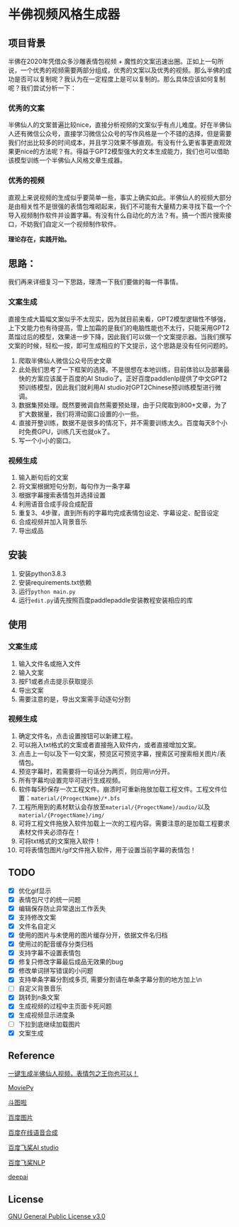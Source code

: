 # 半佛视频风格生成器

## 项目背景
半佛在2020年凭借众多沙雕表情包视频 + 魔性的文案迅速出圈。正如上一句所说，一个优秀的视频需要两部分组成，优秀的文案以及优秀的视频。那么半佛的成功是否可以复制呢？我认为在一定程度上是可以复制的。那么具体应该如何复制呢？我们尝试分析一下：

### 优秀的文案
半佛仙人的文案普遍比较nice，直接分析视频的文案似乎有点儿难度。好在半佛仙人还有微信公众号，直接学习微信公众号的写作风格是一个不错的选择，但是需要我们付出比较多的时间成本，并且学习效果不够直观。有没有什么更省事更直观效果更nice的方法呢？有。得益于GPT2模型强大的文本生成能力，我们也可以借助该模型训练一个半佛仙人风格文章生成器。
### 优秀的视频
直观上来说视频的生成似乎要简单一些，事实上确实如此。半佛仙人的视频大部分是由相关性不是很强的表情包堆砌起来，我们不可能有大量精力来寻找下载一个个导入视频制作软件并设置字幕。有没有什么自动化的方法？有。搞一个图片搜索接口，不妨我们自定义一个视频制作软件。

**理论存在，实践开始。**

## 思路：
我们再来详细复习一下思路，理清一下我们要做的每一件事情。
### 文案生成
直接生成大篇幅文案似乎不太现实，因为就目前来看，GPT2模型逻辑性不够强，上下文能力也有待提高，雪上加霜的是我们的电脑性能也不太行，只能采用GPT2蒸馏过后的模型，效果进一步下降，因此我们可以做一个文案提示器。当我们撰写文案的时候，轻松一按，即可生成相应的下文提示，这个思路是没有任何问题的。
1. 爬取半佛仙人微信公众号历史文章
2. 此处我们思考了一下框架的选择。不是很想在本地训练，目前体验以及部署最快的方案应该属于百度的AI Studio了。正好百度paddlenlp提供了中文GPT2预训练模型，因此我们就利用AI studio对GPT2Chinese预训练模型进行微调。
3. 数据集预处理。既然要微调自然需要预处理，由于只爬取到800+文章，为了扩大数据量，我们将滑动窗口设置的小一些。
4. 直接开整训练，数据不是很多的情况下，并不需要训练太久。百度每天8个小时免费GPU，训练几天也就ok了。
5. 写一个小小的窗口。

### 视频生成
1. 输入断句后的文案
2. 将文案根据短句分割，每句作为一条字幕
3. 根据字幕搜索表情包并选择设置
4. 利用语音合成手段合成配音
5. 重复3、4步骤，直到所有的字幕均完成表情包设定、字幕设定、配音设定
6. 合成视频并加入背景音乐
7. 导出成品

## 安装
1. 安装python3.8.3
2. 安装requirements.txt依赖
3. 运行`python main.py`
4. 运行`edit.py`请先按照百度paddlepaddle安装教程安装相应的库

## 使用

### 文案生成
1. 输入文件名或拖入文件
2. 输入文案
3. 按F1或者点击提示获取提示
4. 导出文案
5. 需要注意的是，导出文案需手动逐句分割

### 视频生成
1. 确定文件名，点击设置按钮可以新建工程。
2. 可以拖入txt格式的文案或者直接拖入软件内，或者直接增加文案。
3. 点击上一句以及下一句文案，预览区可预览字幕，搜索区可搜索相关图片/表情包。
4. 预览字幕时，若需要将一句话分为两页，则应用\n分开。
5. 所有字幕均设置完毕可进行生成视频。
6. 软件每5秒保存一次工程文件。崩溃时可重新拖放加载工程文件。工程文件位置：`material/{ProgectName}/*.bfs`
7. 工程所用到的素材默认会存放至`material/{ProgectName}/audio/`以及`material/{ProgectName}/img/`
8. 可将工程文件拖放入软件加载上一次的工程内容。需要注意的是加载工程要求素材文件夹必须存在！
9. 可将txt格式的文案拖入软件！
10. 可将表情包图片/gif文件拖入软件，用于设置当前字幕的表情包！

## TODO
- [x] 优化gif显示
- [x] 表情包尺寸的统一问题
- [x] 编辑保存防止异常退出工作丢失
- [x] 支持修改文案
- [x] 文件名自定义
- [x] 使用的图片与未使用的图片缓存分开，依据文件名归档
- [x] 使用过的配音缓存分类归档
- [x] 支持字幕不设置表情包
- [x] 修复只修改字幕最后成品无效果的bug
- [x] 修改单词拼写错误的小问题
- [x] 支持单条字幕分割成多页, 需要分割请在单条字幕分割的地方加上\n
- [ ] 自定义背景音乐
- [x] 跳转到n条文案
- [x] 生成视频的过程中主页面卡死问题
- [x] 生成视频显示进度条
- [ ] 下拉到底继续加载图片
- [x] 文案生成

## Reference
[一键生成半佛仙人视频，表情包之王你也可以！](https://www.bilibili.com/video/BV1oz411e7Jk)

[MoviePy](https://zulko.github.io/moviepy/)

[斗图啦](https://www.doutula.com/article/list/)

[百度图片](https://image.baidu.com/)

[百度在线语音合成](https://cloud.baidu.com/product/speech/tts_online)

[百度飞桨AI studio](https://aistudio.baidu.com/aistudio/index)

[百度飞桨NLP](https://paddlenlp.readthedocs.io/zh/latest/)

[deepai](https://deepai.org/)

## License
[GNU General Public License v3.0](LICENSE)